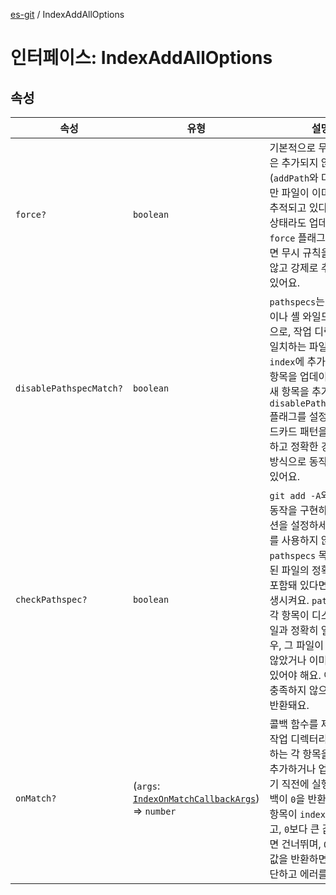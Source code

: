 [es-git](../globals.md) / IndexAddAllOptions

# 인터페이스: IndexAddAllOptions

## 속성

| 속성                                                        | 유형                                                                              | 설명                                                                                                                                                                                                                      |
|-----------------------------------------------------------|---------------------------------------------------------------------------------|-------------------------------------------------------------------------------------------------------------------------------------------------------------------------------------------------------------------------|
| <a id="force"></a> `force?`                               | `boolean`                                                                       | 기본적으로 무시된 파일은 추가되지 않아요(`addPath`와 다름). 하지만 파일이 이미 `index`에 추적되고 있다면 무시된 상태라도 업데이트돼요. `force` 플래그를 설정하면 무시 규칙을 검사하지 않고 강제로 추가할 수 있어요.                                                                                    |
| <a id="disablepathspecmatch"></a> `disablePathspecMatch?` | `boolean`                                                                       | `pathspecs`는 파일 이름이나 셸 와일드카드 패턴으로, 작업 디렉터리에서 일치하는 파일을 찾아 `index`에 추가해요(기존 항목을 업데이트하거나 새 항목을 추가). `disablePathspecMatch` 플래그를 설정하면 와일드카드 패턴을 비활성화하고 정확한 경로 일치 방식으로 동작하게 할 수 있어요.                                         |
| <a id="checkpathspec"></a> `checkPathspec?`               | `boolean`                                                                       | `git add -A`와 동일한 동작을 구현하려면 이 옵션을 설정하세요. `force`를 사용하지 않는 경우, `pathspecs` 목록에 무시된 파일의 정확한 경로가 포함돼 있다면 에러를 발생시켜요. `pathspecs`의 각 항목이 디스크상의 파일과 정확히 일치하는 경우, 그 파일이 무시되지 않았거나 이미 `index`에 있어야 해요. 이 조건을 충족하지 않으면 에러가 반환돼요. |
| <a id="onmatch"></a> `onMatch?`                           | (`args`: [`IndexOnMatchCallbackArgs`](IndexOnMatchCallbackArgs.md)) => `number` | 콜백 함수를 제공하면, 작업 디렉터리에서 일치하는 각 항목을 `index`에 추가하거나 업데이트하기 직전에 실행돼요. 콜백이 `0`을 반환하면 해당 항목이 `index`에 추가되고, `0`보다 큰 값을 반환하면 건너뛰며, `0`보다 작은 값을 반환하면 스캔을 중단하고 에러를 반환해요.                                                         |

